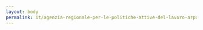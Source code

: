 ```yaml
---
layout: body
permalink: it/agenzia-regionale-per-le-politiche-attive-del-lavoro-arpal-puglia/
---
```



